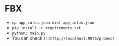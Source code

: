 FBX
===

- `cp app_infos.json.dist app_infos.json`
- `pip install -r requirements.txt`
- `python3 main.py`
- You can check `[](http://localhost:9876/probes)`